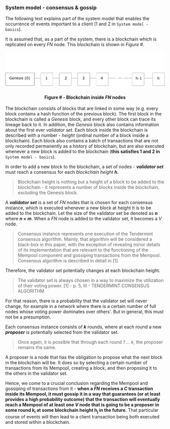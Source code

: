 ### System model - consensus & gossip

The following text explains part of the system model that enables the occurrence of events important to a client (1 and 2 in `System model - basics`).

It is assumed that, as a part of the system, there is a blockchain which is replicated on every *FN* node. This blockchain is shown in *Figure #*.

![](https://github.com/lukamiletic95/papers/blob/master/images/fig2.png)
<div align='center'> 
	<h4>Figure # - Blockchain inside <i>FN</i> nodes</h4>
</div>

The blockchain consists of blocks that are linked in some way (e.g. every block contains a hash function of the previous block). The first block in the blockchain is called a *Genesis* block, and every other block can trace its lineage back to it. In addition, the *Genesis* block also contains information about the first ever *validator set*. Each block inside the blockchain is described with a number - *height* (ordinal number of a block inside a blockchain).  Each block also contains a batch of transactions that are not only recorded permanently as a history of blockchain, but are also executed whenever a new block is added to the blockchain (**this satisfies 1 and 2 in** `System model - basics`).

In order to add a new block to the blockchain, a set of nodes - ***validator set*** must reach a consensus for each *blockchain height* ***h***. 

> Blockchain height is nothing but a height of a block to be added to the blockchain - it represents a number of blocks inside the blockchain, excluding the Genesis block.

A ***validator set*** is a set of *FN* nodes that is chosen for each consensus instance, which is executed whenever a new block at height *h* is to be added to the blockchain. Let the size of the validator set be denoted as ***n*** where ***n < m***. When a *FN* node is added to the validator set, it becomes a *V* node.

> Consensus instance represents one execution of the Tendermint consensus algorithm. Mainly, that algorithm will be considered a black-box in this paper, with the exception of revealing minor details of its implementation that are relevant to the functioning of the Mempool component and gossiping transactions from the Mempool. Consensus algorithm is described in detail in [1].

Therefore, the validator set potentially changes at each blockchain height.

> The validator set is always chosen in a way to maximize the utilization of their voting power. [1] - p. 5, III - TENDERMINT CONSENSUS ALGORITHM

For that reason, there is a probability that the validator set will never change, for example in a network where there is a certain number of full nodes whose voting power dominates over others'. But in general, this must not be a presumption.

Each consensus instance consists of ***k*** rounds, where at each round a new ***proposer*** is potentially selected from the validator set. 

> Once again, it is possible that through each round *1 ... k*, the proposer remains the same.

A proposer is a node that has the obligation to propose what the next block in the blockchain will be. It does so by selecting a certain number of transactions from its Mempool, creating a block, and then proposing it to the others in the validator set.

Hence, we come to a crucial conclusion regarding the Mempool and gossiping of transactions from it - **when a *FN* receives a *C* transaction inside its Mempool, it must gossip it in a way that guarantees (or at least provides a high probability outcome) that the transaction will eventually reach a Mempool of at least one *V* node that is going to be a proposer in some round k<sub>i</sub> at some blockchain height h<sub>j</sub> in the future**. That particular course of events will then lead to a client transaction being both executed and stored within a blockchain.
<!--stackedit_data:
eyJoaXN0b3J5IjpbLTIxMTg0NTEwMiwxMTUwMDQwMzAwLC0yMD
Q0NDQyNzkxLDgwMzUxMjAzNSw4MTExNTQxMTIsMjkwNzI2NjIz
LC0xNjY3MTE4NjQ3LC04ODgzODMyMzUsLTExNzE0MDQxODgsMT
Y5MDM2NjgxOSwtMTA1ODgxNDE3MywtNTMxNDg1NDI3LDEyMzU4
NTM1NjgsNDUwODEyNjEzLDExNDU4NjYxNDcsMjE3NzUyMjk0LC
00MDI5MzU3ODIsMTgxMjgyMjg4MV19
-->